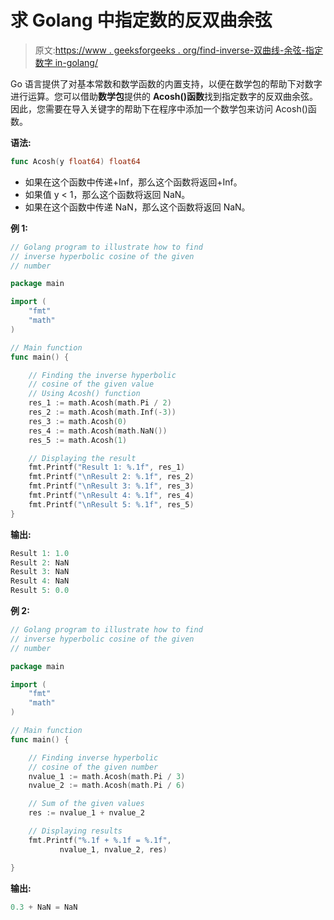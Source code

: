 # 求 Golang 中指定数的反双曲余弦

> 原文:[https://www . geeksforgeeks . org/find-inverse-双曲线-余弦-指定数字 in-golang/](https://www.geeksforgeeks.org/finding-inverse-hyperbolic-cosine-of-specified-number-in-golang/)

Go 语言提供了对基本常数和数学函数的内置支持，以便在数学包的帮助下对数字进行运算。您可以借助**数学包**提供的 **Acosh()函数**找到指定数字的反双曲余弦。因此，您需要在导入关键字的帮助下在程序中添加一个数学包来访问 Acosh()函数。

**语法:**

```go
func Acosh(y float64) float64
```

*   如果在这个函数中传递+Inf，那么这个函数将返回+Inf。
*   如果值 y < 1，那么这个函数将返回 NaN。
*   如果在这个函数中传递 NaN，那么这个函数将返回 NaN。

**例 1:**

```go
// Golang program to illustrate how to find
// inverse hyperbolic cosine of the given
// number

package main

import (
    "fmt"
    "math"
)

// Main function
func main() {

    // Finding the inverse hyperbolic
    // cosine of the given value
    // Using Acosh() function
    res_1 := math.Acosh(math.Pi / 2)
    res_2 := math.Acosh(math.Inf(-3))
    res_3 := math.Acosh(0)
    res_4 := math.Acosh(math.NaN())
    res_5 := math.Acosh(1)

    // Displaying the result
    fmt.Printf("Result 1: %.1f", res_1)
    fmt.Printf("\nResult 2: %.1f", res_2)
    fmt.Printf("\nResult 3: %.1f", res_3)
    fmt.Printf("\nResult 4: %.1f", res_4)
    fmt.Printf("\nResult 5: %.1f", res_5)
}
```

**输出:**

```go
Result 1: 1.0
Result 2: NaN
Result 3: NaN
Result 4: NaN
Result 5: 0.0

```

**例 2:**

```go
// Golang program to illustrate how to find
// inverse hyperbolic cosine of the given
// number

package main

import (
    "fmt"
    "math"
)

// Main function
func main() {

    // Finding inverse hyperbolic
    // cosine of the given number
    nvalue_1 := math.Acosh(math.Pi / 3)
    nvalue_2 := math.Acosh(math.Pi / 6)

    // Sum of the given values
    res := nvalue_1 + nvalue_2

    // Displaying results
    fmt.Printf("%.1f + %.1f = %.1f",
           nvalue_1, nvalue_2, res)

}
```

**输出:**

```go
0.3 + NaN = NaN
```